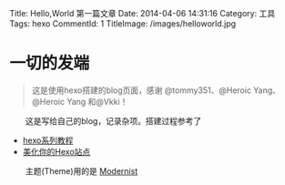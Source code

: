 Title: Hello,World 第一篇文章
Date: 2014-04-06 14:31:16
Category: 工具
Tags: hexo
CommentId: 1
TitleImage: /images/helloworld.jpg


# 一切的发端

> 这是使用hexo搭建的blog页面，感谢 @tommy351、@Heroic Yang、@Heroic Yang 和@Vkki！

<!-- PELICAN_END_SUMMARY -->

　　这是写给自己的blog，记录杂项。搭建过程参考了 
- [hexo系列教程](http://zipperary.com/categories/hexo)
- [美化你的Hexo站点](http://vkki.me/2014/02/04/beautify-your-hexo)

　　主题(Theme)用的是 [Modernist](https://github.com/heroicyang/hexo-theme-modernist)

